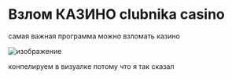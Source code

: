 # Взлом КАЗИНО clubnika casino 
самая важная программа
можно взломать казино

![изображение](https://user-images.githubusercontent.com/35576482/133066197-46e8569e-28a1-4807-82b0-f37afc75996c.png)

конпелируем в визуалке потому что я так сказал
